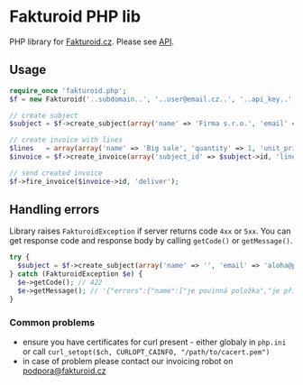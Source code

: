 # Fakturoid PHP lib

PHP library for [Fakturoid.cz](https://www.fakturoid.cz/). Please see [API](http://docs.fakturoid.apiary.io/).

## Usage

```php
require_once 'fakturoid.php';
$f = new Fakturoid('..subdomain..', '..user@email.cz..', '..api_key..', 'PHPlib <your@email.cz>');

// create subject
$subject = $f->create_subject(array('name' => 'Firma s.r.o.', 'email' => 'aloha@pokus.cz'));

// create invoice with lines
$lines   = array(array('name' => 'Big sale', 'quantity' => 1, 'unit_price' => 1000));
$invoice = $f->create_invoice(array('subject_id' => $subject->id, 'lines' => $lines));

// send created invoice
$f->fire_invoice($invoice->id, 'deliver');
```

## Handling errors

Library raises `FakturoidException` if server returns code `4xx` or `5xx`. You can get response code and response body by calling `getCode()` or `getMessage()`.

```php
try {
  $subject = $f->create_subject(array('name' => '', 'email' => 'aloha@pokus.cz'));
} catch (FakturoidException $e) {
  $e->getCode(); // 422
  $e->getMessage(); // '{"errors":{"name":["je povinná položka","je příliš krátký/á/é (min. 2 znaků)"]}}'
}
```

### Common problems

- ensure you have certificates for curl present - either globaly in `php.ini` or call `curl_setopt($ch, CURLOPT_CAINFO, "/path/to/cacert.pem")`
- in case of problem please contact our invoicing robot on podpora@fakturoid.cz
